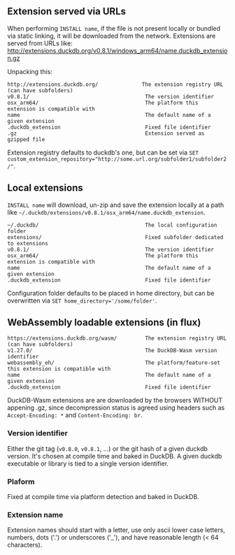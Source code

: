 ## Extension served via URLs

When performing `INSTALL name`, if the file is not present locally or bundled via static linking, it will be downloaded from the network.
Extensions are served from URLs like: http://extensions.duckdb.org/v0.8.1/windows_arm64/name.duckdb_extension.gz

Unpacking this:
```
http://extensions.duckdb.org/              The extension registry URL (can have subfolders)
v0.8.1/                                     The version identifier
osx_arm64/                                  The platform this extension is compatible with
name                                        The default name of a given extension
.duckdb_extension                           Fixed file identifier
.gz                                         Extension served as gzipped file
```

Extension registry defaults to duckdb's one, but can be set via `SET custom_extension_repository="http://some.url.org/subfolder1/subfolder2/"`.

## Local extensions

`INSTALL name` will download, un-zip and save the extension locally at a path like `~/.duckdb/extensions/v0.8.1/osx_arm64/name.duckdb_extension`.

```
~/.duckdb/                                  The local configuration folder
extensions/                                 Fixed subfolder dedicated to extensions
v0.8.1/                                     The version identifier
osx_arm64/                                  The platform this extension is compatible with
name                                        The default name of a given extension
.duckdb_extension                           Fixed file identifier
```

Configuration folder defaults to be placed in home directory, but can be overwritten via `SET home_directory='/some/folder'`.

## WebAssembly loadable extensions (in flux)

```
https://extensions.duckdb.org/wasm/         The extension registry URL (can have subfolders)
v1.27.0/                                    The DuckDB-Wasm version identifier
webassembly_eh/                             The platform/feature-set this extension is compatible with
name                                        The default name of a given extension
.duckdb_extension                           Fixed file identifier
```

DuckDB-Wasm extensions are are downloaded by the browsers WITHOUT appening .gz, since decompression status is agreed using headers such as `Accept-Encoding: *` and `Content-Encoding: br`.

### Version identifier

Either the git tag (`v0.8.0`, `v0.8.1`, ...) or the git hash of a given duckdb version.
It's chosen at compile time and baked in DuckDB. A given duckdb executable or library is tied to a single version identifier.

### Plaform

Fixed at compile time via platform detection and baked in DuckDB.

### Extension name

Extension names should start with a letter, use only ascii lower case letters, numbers, dots ('.') or underscores ('_'), and have reasonable length (< 64 characters).
